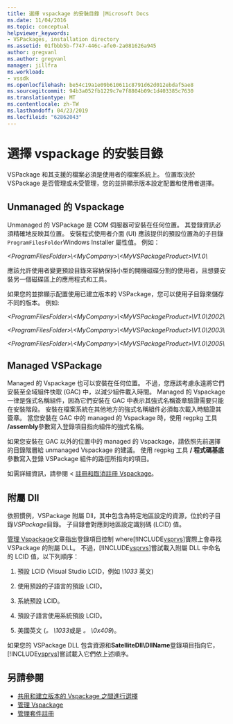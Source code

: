 ```yaml
---
title: 選擇 vspackage 的安裝目錄 |Microsoft Docs
ms.date: 11/04/2016
ms.topic: conceptual
helpviewer_keywords:
- VSPackages, installation directory
ms.assetid: 01fbbb5b-f747-446c-afe0-2a081626a945
author: gregvanl
ms.author: gregvanl
manager: jillfra
ms.workload:
- vssdk
ms.openlocfilehash: be54c19a1e09b610611c8791d62d012ebdaf5ae8
ms.sourcegitcommit: 94b3a052fb1229c7e7f8804b09c1d403385c7630
ms.translationtype: MT
ms.contentlocale: zh-TW
ms.lasthandoff: 04/23/2019
ms.locfileid: "62862043"
---
```

# <a name="choose-the-installation-directory-for-a-vspackage"></a>選擇 vspackage 的安裝目錄
VSPackage 和其支援的檔案必須是使用者的檔案系統上。 位置取決於 VSPackage 是否管理或未受管理，您的並排顯示版本設定配置和使用者選擇。

## <a name="unmanaged-vspackages"></a>Unmanaged 的 Vspackage
 Unmanaged 的 VSPackage 是 COM 伺服器可安裝在任何位置。 其登錄資訊必須精確地反映其位置。 安裝程式使用者介面 (UI) 應該提供的預設位置為的子目錄`ProgramFilesFolder`Windows Installer 屬性值。 例如：

*&lt;ProgramFilesFolder&gt;\\&lt;MyCompany&gt;\\&lt;MyVSPackageProduct&gt;\V1.0\\*

 應該允許使用者變更預設目錄來容納保持小型的開機磁碟分割的使用者，且想要安裝另一個磁碟區上的應用程式和工具。

 如果您的並排顯示配置使用已建立版本的 VSPackage，您可以使用子目錄來儲存不同的版本。 例如: 

 *&lt;ProgramFilesFolder&gt;\\&lt;MyCompany&gt;\\&lt;MyVSPackageProduct&gt;\\V1.0\\2002\\*

 *&lt;ProgramFilesFolder&gt;\\&lt;MyCompany&gt;\\&lt;MyVSPackageProduct&gt;\\V1.0\\2003\\*

 *&lt;ProgramFilesFolder&gt;\\&lt;MyCompany&gt;\\&lt;MyVSPackageProduct&gt;\\V1.0\\2005\\*

## <a name="managed-vspackages"></a>Managed VSPackage
 Managed 的 Vspackage 也可以安裝在任何位置。 不過，您應該考慮永遠將它們安裝至全域組件快取 (GAC) 中，以減少組件載入時間。 Managed 的 Vspackage 一律是強式名稱組件，因為它們安裝在 GAC 中表示其強式名稱簽章驗證需要只能在安裝階段。 安裝在檔案系統在其他地方的強式名稱組件必須每次載入時驗證其簽章。 當您安裝在 GAC 中的 managed 的 Vspackage 時，使用 regpkg 工具 **/assembly**參數寫入登錄項目指向組件的強式名稱。

 如果您安裝在 GAC 以外的位置中的 managed 的 Vspackage，請依照先前選擇的目錄階層給 unmanaged Vspackage 的建議。 使用 regpkg 工具 **/ 程式碼基底**參數寫入登錄 VSPackage 組件的路徑所指向的項目。

 如需詳細資訊，請參閱 <<c0> [ 註冊和取消註冊 Vspackage](../../extensibility/registering-and-unregistering-vspackages.md)。

## <a name="satellite-dlls"></a>附屬 Dll
 依照慣例，VSPackage 附屬 Dll，其中包含為特定地區設定的資源，位於的子目錄*VSPackage*目錄。 子目錄會對應到地區設定識別碼 (LCID) 值。

 [管理 Vspackage](../../extensibility/managing-vspackages.md)文章指出登錄項目控制 where[!INCLUDE[vsprvs](../../code-quality/includes/vsprvs_md.md)]實際上會尋找 VSPackage 的附屬 DLL。 不過，[!INCLUDE[vsprvs](../../code-quality/includes/vsprvs_md.md)]嘗試載入附屬 DLL 中命名的 LCID 值，以下列順序：

1. 預設 LCID (Visual Studio LCID，例如 *\1033* 英文)

2. 使用預設的子語言的預設 LCID。

3. 系統預設 LCID。

4. 預設子語言使用系統預設 LCID。

5. 美國英文 (*。 \1033*或是 *。 \0x409*)。

如果您的 VSPackage DLL 包含資源和**SatelliteDll\DllName**登錄項目指向它，[!INCLUDE[vsprvs](../../code-quality/includes/vsprvs_md.md)]嘗試載入它們依上述順序。

## <a name="see-also"></a>另請參閱
- [共用和建立版本的 Vspackage 之間進行選擇](../../extensibility/choosing-between-shared-and-versioned-vspackages.md)
- [管理 Vspackage](../../extensibility/managing-vspackages.md)
- [管理套件註冊](https://msdn.microsoft.com/library/f69e0ea3-6a92-4639-8ca9-4c9c210e58a1)